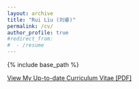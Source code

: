```yaml
---
layout: archive
title: "Rui Liu (刘睿)"
permalink: /cv/
author_profile: true
#redirect_from:
#  - /resume
---
```


{% include base_path %}

[View My Up-to-date Curriculum Vitae [PDF]](http://ruiliu-ai.github.io/files/cv_rui.pdf)
